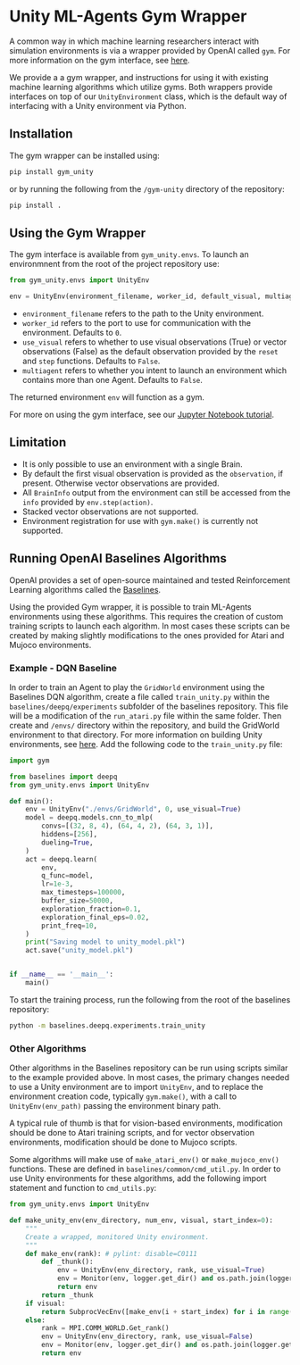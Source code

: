 # Unity ML-Agents Gym Wrapper

A common way in which machine learning researchers interact with simulation
environments is via a wrapper provided by OpenAI called `gym`. For more
information on the gym interface, see [here](https://github.com/openai/gym).

We provide a a gym wrapper, and instructions for using it with existing machine
learning algorithms which utilize gyms. Both wrappers provide interfaces on top
of our `UnityEnvironment` class, which is the default way of interfacing with a
Unity environment via Python.

## Installation

The gym wrapper can be installed using:

```sh
pip install gym_unity
```

or by running the following from the `/gym-unity` directory of the repository:

```sh
pip install .
```

## Using the Gym Wrapper

The gym interface is available from `gym_unity.envs`. To launch an environmnent
from the root of the project repository use:

```python
from gym_unity.envs import UnityEnv

env = UnityEnv(environment_filename, worker_id, default_visual, multiagent)
```

* `environment_filename` refers to the path to the Unity environment.
* `worker_id` refers to the port to use for communication with the environment.
  Defaults to `0`.
* `use_visual` refers to whether to use visual observations (True) or vector
  observations (False) as the default observation provided by the `reset` and
  `step` functions. Defaults to `False`.
* `multiagent` refers to whether you intent to launch an environment which
  contains more than one Agent. Defaults to `False`.

The returned environment `env` will function as a gym.

For more on using the gym interface, see our
[Jupyter Notebook tutorial](../notebooks/getting-started-gym.ipynb).

## Limitation

* It is only possible to use an environment with a single Brain.
* By default the first visual observation is provided as the `observation`, if
  present. Otherwise vector observations are provided.
* All `BrainInfo` output from the environment can still be accessed from the
  `info` provided by `env.step(action)`.
* Stacked vector observations are not supported.
* Environment registration for use with `gym.make()` is currently not supported.

## Running OpenAI Baselines Algorithms

OpenAI provides a set of open-source maintained and tested Reinforcement
Learning algorithms called the [Baselines](https://github.com/openai/baselines).

Using the provided Gym wrapper, it is possible to train ML-Agents environments
using these algorithms. This requires the creation of custom training scripts to
launch each algorithm. In most cases these scripts can be created by making
slightly modifications to the ones provided for Atari and Mujoco environments.

### Example - DQN Baseline

In order to train an Agent to play the `GridWorld` environment using the
Baselines DQN algorithm, create a file called `train_unity.py` within the
`baselines/deepq/experiments` subfolder of the baselines repository. This file
will be a modification of the `run_atari.py` file within the same folder. Then
create and `/envs/` directory within the repository, and build the GridWorld
environment to that directory. For more information on building Unity
environments, see [here](../docs/Learning-Environment-Executable.md). Add the
following code to the `train_unity.py` file:

```python
import gym

from baselines import deepq
from gym_unity.envs import UnityEnv

def main():
    env = UnityEnv("./envs/GridWorld", 0, use_visual=True)
    model = deepq.models.cnn_to_mlp(
        convs=[(32, 8, 4), (64, 4, 2), (64, 3, 1)],
        hiddens=[256],
        dueling=True,
    )
    act = deepq.learn(
        env,
        q_func=model,
        lr=1e-3,
        max_timesteps=100000,
        buffer_size=50000,
        exploration_fraction=0.1,
        exploration_final_eps=0.02,
        print_freq=10,
    )
    print("Saving model to unity_model.pkl")
    act.save("unity_model.pkl")


if __name__ == '__main__':
    main()
```

To start the training process, run the following from the root of the baselines repository:

```sh
python -m baselines.deepq.experiments.train_unity
```

### Other Algorithms

Other algorithms in the Baselines repository can be run using scripts similar to
the example provided above. In most cases, the primary changes needed to use a
Unity environment are to import `UnityEnv`, and to replace the environment
creation code, typically `gym.make()`, with a call to `UnityEnv(env_path)`
passing the environment binary path.

A typical rule of thumb is that for vision-based environments, modification
should be done to Atari training scripts, and for vector observation
environments, modification should be done to Mujoco scripts.

Some algorithms will make use of `make_atari_env()` or `make_mujoco_env()`
functions. These are defined in `baselines/common/cmd_util.py`. In order to use
Unity environments for these algorithms, add the following import statement and
function to `cmd_utils.py`:

```python
from gym_unity.envs import UnityEnv

def make_unity_env(env_directory, num_env, visual, start_index=0):
    """
    Create a wrapped, monitored Unity environment.
    """
    def make_env(rank): # pylint: disable=C0111
        def _thunk():
            env = UnityEnv(env_directory, rank, use_visual=True)
            env = Monitor(env, logger.get_dir() and os.path.join(logger.get_dir(), str(rank)))
            return env
        return _thunk
    if visual:
        return SubprocVecEnv([make_env(i + start_index) for i in range(num_env)])
    else:
        rank = MPI.COMM_WORLD.Get_rank()
        env = UnityEnv(env_directory, rank, use_visual=False)
        env = Monitor(env, logger.get_dir() and os.path.join(logger.get_dir(), str(rank)))
        return env

```
